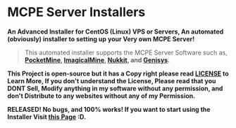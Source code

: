# MCPE Server Installers

**An Advanced Installer for CentOS (Linux) VPS or Servers, An automated (obviously) installer to setting up your Very own MCPE Server!**

>This automated installer supports the MCPE Server Software such as, **[PocketMine](https://github.com/PocketMine/PocketMine-MP), [ImagicalMine](https://github.com/ImagicalCorp/ImagicalMine), [Nukkit](https://github.com/Nukkit/Nukkit), and [Genisys](https://github.com/ITX-Tech/Genisys).**

**This Project is open-source but it has a Copy right please read [LICENSE](https://github.com/CaptainDuck/MCPE-Installers/blob/master/LICENSE) to Learn More, If you don't understand the License, Please read that you DONT Sell, Modify anything in my software without any permission, and don't Distribute to any websites without any of my Permission.**

**RELEASED! No bugs, and 100% works! If you want to start using the Installer Visit [this Page](https://github.com/CaptainDuck/MCPE-Installers/tree/master/Installers) :D.**
